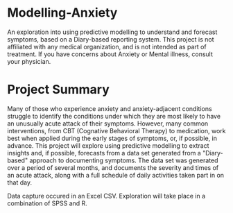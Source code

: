 # Modelling-Anxiety
An exploration into using predictive modelling to understand and forecast symptoms, based on a Diary-based reporting system. This project is not affiliated with any medical organization, and is not intended as part of treatment. If you have concerns about Anxiety or Mental illness, consult your physician.

# Project Summary
Many of those who experience anxiety and anxiety-adjacent conditions struggle to identify the conditions under which they are most likely to have an unusually acute attack of their symptoms. However, many common interventions, from CBT (Cognative Behavioral Therapy) to medication, work best when applied during the early stages of symptoms, or, if possible, in advance. This project will explore using predictive modelling to extract insights and, if possible, forecasts from a data set generated from a "Diary-based" approach to documenting symptoms. The data set was generated over a period of several months, and documents the severity and times of an acute attack, along with a full schedule of daily activities taken part in on that day.

Data capture occured in an Excel CSV. Exploration will take place in a combination of SPSS and R.
